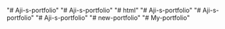 "# Aji-s-portfolio" 
"# Aji-s-portfolio" 
"# html" 
                      "# Aji-s-portfolio" 
"# Aji-s-portfolio" 
"# Aji-s-portfolio" 
"# new-portfolio" 
"# My-portfolio" 
